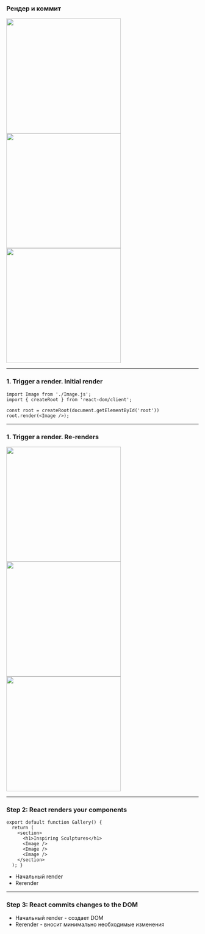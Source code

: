 ### Рендер и коммит

<img src='i_render-and-commit1.png' width=300/>
<img src='i_render-and-commit2.png' width=300/>
<img src='i_render-and-commit3.png' width=300/>

---

### 1. Trigger a render. Initial render 

```
import Image from './Image.js';
import { createRoot } from 'react-dom/client';

const root = createRoot(document.getElementById('root'))
root.render(<Image />);
```

---

### 1. Trigger a render. Re-renders 

<img src='i_rerender1.png' width=300/>
<img src='i_rerender2.png' width=300/>
<img src='i_rerender3.png' width=300/>

---

### Step 2: React renders your components

```
export default function Gallery() {
  return (
    <section>
      <h1>Inspiring Sculptures</h1>
      <Image />
      <Image />
      <Image />
    </section>
  ); }
```
- Начальный render
- Rerender

---

### Step 3: React commits changes to the DOM 

- Начальный render - создает DOM
- Rerender - вносит минимально необходимые изменения